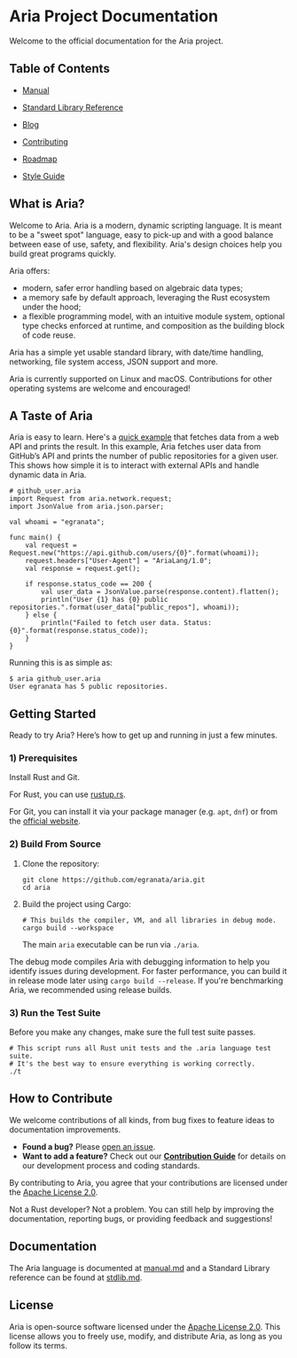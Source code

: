 # Aria Project Documentation

Welcome to the official documentation for the Aria project.

## Table of Contents

*   [Manual](manual.md)
*   [Standard Library Reference](stdlib.md)

*   [Blog](blog/index.md)
*   [Contributing](CONTRIBUTING.md)
*   [Roadmap](ROADMAP.md)
*   [Style Guide](style_guide.md)

## What is Aria?

Welcome to Aria. Aria is a modern, dynamic scripting language. It is meant to be a "sweet spot" language, easy to pick-up and with a good balance between ease of use, safety, and flexibility. Aria's design choices help you build great programs quickly.

Aria offers:
- modern, safer error handling based on algebraic data types;
- a memory safe by default approach, leveraging the Rust ecosystem under the hood;
- a flexible programming model, with an intuitive module system, optional type checks enforced at runtime, and composition as the building block of code reuse.

Aria has a simple yet usable standard library, with date/time handling, networking, file system access, JSON support and more.

Aria is currently supported on Linux and macOS. Contributions for other operating systems are welcome and encouraged!

## A Taste of Aria

Aria is easy to learn. Here's a [quick example](https://github.com/egranata/aria/examples/github_user.aria) that fetches data from a web API and prints the result. In this example, Aria fetches user data from GitHub’s API and prints the number of public repositories for a given user. This shows how simple it is to interact with external APIs and handle dynamic data in Aria.

```aria
# github_user.aria
import Request from aria.network.request;
import JsonValue from aria.json.parser;

val whoami = "egranata";

func main() {
    val request = Request.new("https://api.github.com/users/{0}".format(whoami));
    request.headers["User-Agent"] = "AriaLang/1.0";
    val response = request.get();

    if response.status_code == 200 {
        val user_data = JsonValue.parse(response.content).flatten();
        println("User {1} has {0} public repositories.".format(user_data["public_repos"], whoami));
    } else {
        println("Failed to fetch user data. Status: {0}".format(response.status_code));
    }
}
```

Running this is as simple as:
```shell
$ aria github_user.aria
User egranata has 5 public repositories.
```

## Getting Started
Ready to try Aria? Here’s how to get up and running in just a few minutes.

### 1) Prerequisites
Install Rust and Git.

For Rust, you can use [rustup.rs](https://rustup.rs/).

For Git, you can install it via your package manager (e.g. `apt`, `dnf`) or from the [official website](https://git-scm.com/downloads).

### 2) Build From Source

1.  Clone the repository:
    ```shell
    git clone https://github.com/egranata/aria.git
    cd aria
    ```
2.  Build the project using Cargo:
    ```shell
    # This builds the compiler, VM, and all libraries in debug mode.
    cargo build --workspace
    ```
    The main `aria` executable can be run via `./aria`.

The debug mode compiles Aria with debugging information to help you identify issues during development. For faster performance, you can build it in release mode later using `cargo build --release`. If you're benchmarking Aria, we recommended using release builds.

### 3) Run the Test Suite

Before you make any changes, make sure the full test suite passes.

```shell
# This script runs all Rust unit tests and the .aria language test suite.
# It's the best way to ensure everything is working correctly.
./t
```

## How to Contribute

We welcome contributions of all kinds, from bug fixes to feature ideas to documentation improvements.

*   **Found a bug?** Please [open an issue](https://github.com/egranata/aria/issues).
*   **Want to add a feature?** Check out our [**Contribution Guide**](https://egranata.github.io/aria/CONTRIBUTING.md) for details on our development process and coding standards.

By contributing to Aria, you agree that your contributions are licensed under the [Apache License 2.0](https://www.apache.org/licenses/LICENSE-2.0.txt).

Not a Rust developer? Not a problem. You can still help by improving the documentation, reporting bugs, or providing feedback and suggestions!

## Documentation

The Aria language is documented at [manual.md](https://egranata.github.io/aria/manual.md) and a Standard Library reference can be found at [stdlib.md](https://egranata.github.io/aria/stdlib.md).

## License

Aria is open-source software licensed under the [Apache License 2.0](https://www.apache.org/licenses/LICENSE-2.0.txt). This license allows you to freely use, modify, and distribute Aria, as long as you follow its terms.